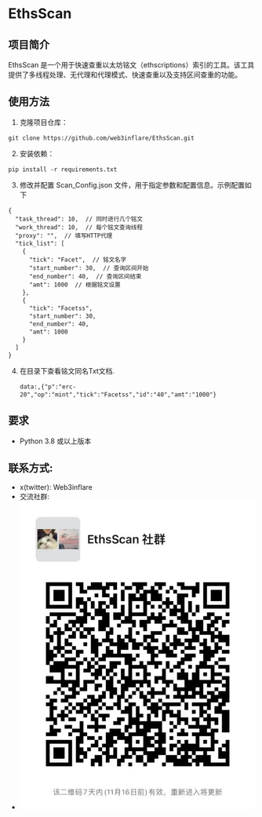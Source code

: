 # EthsScan

## 项目简介

EthsScan 是一个用于快速查重以太坊铭文（ethscriptions）索引的工具。该工具提供了多线程处理、无代理和代理模式、快速查重以及支持区间查重的功能。

## 使用方法

1. 克隆项目仓库：
```
git clone https://github.com/web3inflare/EthsScan.git
```
2. 安装依赖：
```
pip install -r requirements.txt
```
3. 修改并配置 Scan_Config.json 文件，用于指定参数和配置信息。示例配置如下
```
{
  "task_thread": 10,  // 同时进行几个铭文
  "work_thread": 10,  // 每个铭文查询线程
  "proxy": "",  // 填写HTTP代理
  "tick_list": [
    {
      "tick": "Facet",  // 铭文名字
      "start_number": 30,  // 查询区间开始
      "end_number": 40,  // 查询区间结束
      "amt": 1000  // 根据铭文设置
    },
    {
      "tick": "Facetss",
      "start_number": 30,
      "end_number": 40,
      "amt": 1000 
    }
  ]
}
```
4. 在目录下查看铭文同名Txt文档.
   ```
   data:,{"p":"erc-20","op":"mint","tick":"Facetss","id":"40","amt":"1000"}
   ```
## 要求 
  - Python 3.8 或以上版本
## 联系方式:
  - x(twitter): Web3inflare
  - 交流社群:
  - ![wechat_group](Wechat.jpeg)
